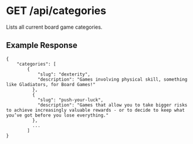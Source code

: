 # GET /api/categories

Lists all current board game categories.

## Example Response

```
{
    "categories": [
        {
            "slug": "dexterity",
            "description": "Games involving physical skill, something like Gladiators, for Board Games!"
          },
          {
            "slug": "push-your-luck",
            "description": "Games that allow you to take bigger risks to achieve increasingly valuable rewards - or to decide to keep what you’ve got before you lose everything."
          },
          ...
        ]
}

```
